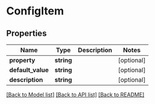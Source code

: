 # ConfigItem

## Properties
Name | Type | Description | Notes
------------ | ------------- | ------------- | -------------
**property** | **string** |  | [optional] 
**default_value** | **string** |  | [optional] 
**description** | **string** |  | [optional] 

[[Back to Model list]](../README.md#documentation-for-models) [[Back to API list]](../README.md#documentation-for-api-endpoints) [[Back to README]](../README.md)


